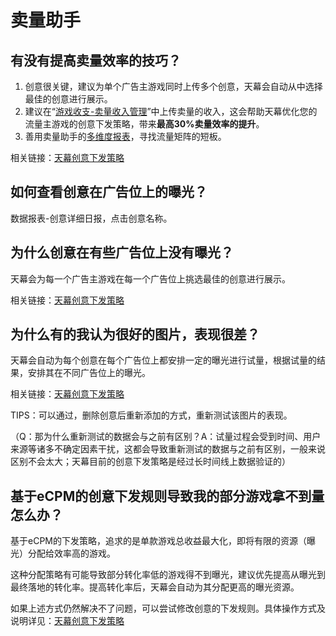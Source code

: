 # 卖量助手

## 有没有提高卖量效率的技巧？

1. 创意很关键，建议为单个广告主游戏同时上传多个创意，天幕会自动从中选择最佳的创意进行展示。
2. 建议在“[游戏收支-卖量收入管理](../general-function/revenue/)”中上传卖量的收入，这会帮助天幕优化您的流量主游戏的创意下发策略，带来**最高30%卖量效率的提升**。
3. 善用卖量助手的[多维度报表](../selling/main-features/data.md)，寻找流量矩阵的短板。

相关链接：[天幕创意下发策略](../selling/creative-strategy.md)

## 如何查看创意在广告位上的曝光？

数据报表-创意详细日报，点击创意名称。

## 为什么创意在有些广告位上没有曝光？

天幕会为每一个广告主游戏在每一个广告位上挑选最佳的创意进行展示。

相关链接：[天幕创意下发策略](../selling/creative-strategy.md)

## 为什么有的我认为很好的图片，表现很差？

天幕会自动为每个创意在每个广告位上都安排一定的曝光进行试量，根据试量的结果，安排其在不同广告位上的曝光。

相关链接：[天幕创意下发策略](../selling/creative-strategy.md)

TIPS：可以通过，删除创意后重新添加的方式，重新测试该图片的表现。

（Q：那为什么重新测试的数据会与之前有区别？A：试量过程会受到时间、用户来源等诸多不确定因素干扰，这都会导致重新测试的数据与之前有区别，一般来说区别不会太大；天幕目前的创意下发策略是经过长时间线上数据验证的）

## 基于eCPM的创意下发规则导致我的部分游戏拿不到量怎么办？

基于eCPM的下发策略，追求的是单款游戏总收益最大化，即将有限的资源（曝光）分配给效率高的游戏。

这种分配策略有可能导致部分转化率低的游戏得不到曝光，建议优先提高从曝光到最终落地的转化率。提高转化率后，天幕会自动为其分配更高的曝光资源。

如果上述方式仍然解决不了问题，可以尝试修改创意的下发规则。具体操作方式及说明详见：[天幕创意下发策略](../selling/creative-strategy.md#1-gai-shu)



